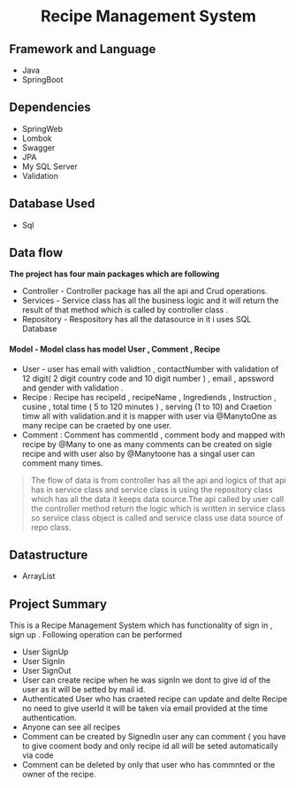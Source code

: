  <div align = "center">
  <h1> Recipe Management System</h1>
 </div>

## Framework and Language
* Java 
* SpringBoot

## Dependencies
  * SpringWeb
  * Lombok
  * Swagger
  * JPA
  * My SQL Server
  * Validation
    
## Database Used 
  * Sql

    
## Data flow
  **The project has four main packages which are following** 
* Controller - Controller package has all the api and Crud operations.
* Services - Service class has all the business logic and it will return the result of that method which is called by controller class . 
* Repository - Respository has all the datasource in it i uses SQL Database
#### Model - Model class has model User , Comment , Recipe 
* User - user has email with validtion , contactNumber with validation of 12 digit( 2 digit country code and 10 digit number ) , email , apssword and gender with validation .
* Recipe : Recipe has recipeId , recipeName , Ingrediends , Instruction , cusine , total time ( 5 to 120 minutes ) , serving (1 to 10) and Craetion timw all with validation.and it is mapper with user via @ManytoOne as many recipe can be craeted by one user.
* Comment : Comment has commentId , comment body and mapped with recipe by @Many to one as many comments can be created on sigle recipe and with user also by @Manytoone has a singal user can comment many times. 
> The flow of data is from controller has all the api and logics of that api has in service class and
service class is using the repository class which has all the data it keeps data source.The api called by user call the controller method
return the logic which is written in service class so service class object is called and service class use data source of repo class.

## Datastructure 
* ArrayList

## Project Summary 
This is a Recipe Management System which has functionality of sign in , sign up . Following operation can be performed
* User SignUp
* User SignIn
* User SignOut
* User can create recipe when he was signIn we dont to give id of the user as it will be setted by mail id.
* Authenticated User who has craeted recipe can update and delte Recipe no need to give userId it will be taken via email provided at the time authentication.
* Anyone can see all recipes
* Comment can be created by SignedIn user any can comment ( you have to give cooment body and only recipe id all will be seted automatically via code
* Comment can be deleted by only that user who has commnted or the owner of the recipe.
